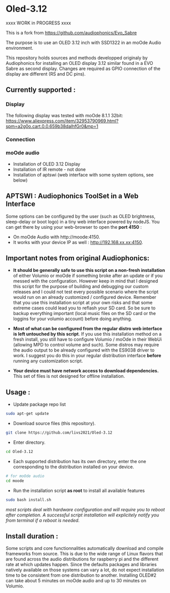 # Oled-3.12

xxxx  WORK in PROGRESS  xxxx

This is a fork from https://github.com/audiophonics/Evo_Sabre

The purpose is to use an OLED 3.12 inch with SSD1322 in an moOde Audio environment. 

This repository holds sources and methods developped originaly by Audiophonics for installing an OLED display 3.12 similar found in a EVO Sabre as second display.
Changes are required as GPIO connection of the display are different (RS and DC pins).

## Currently supported : 

### Display

The following display was tested with moOde 8.1.1 32bit:
https://www.aliexpress.com/item/32953790969.html?spm=a2g0o.cart.0.0.659b38dalhfGr0&mp=1

### Connection



### moOde audio
* Installation of OLED 3.12 Display
* Installation of IR remote - not done
* Installation of aptswi (web interface with some system options, see below) 

## APTSWI : Audiophonics ToolSet in a Web Interface
Some options can be configured by the user (such as OLED brightness, sleep-delay or boot logo) in a tiny web interface powered by nodeJS. 
You can get there by using your web-browser to open the **port 4150** : 
* On moOde Audio with http://moode:4150. 
* It works with your device IP as well : http://192.168.xx.xx:4150.

## Important notes from original Audiophonics: 
* **It should be generally safe to use this script on a non-fresh installation** of either Volumio or moOde if something broke after an update or if you messed with the configuration. However keep in mind that I designed this script for the purpose of building and debugging our custom releases and I could not test every possible scenario where the script would run on an already customized / configured device. Remember that you use this installation script at your own risks and that some extreme cases could lead you to reflash your SD card. So be sure to backup everything important (local music files on the SD card or the loggins for your volumio account) before doing anything. 

* **Most of what can be configured from the regular distro web interface is left untouched by this script**. If you use this installation method on a fresh install, you still have to configure Volumio / moOde in their WebUi (allowing MPD to control volume and such). Some distros may require the audio output to be already configured with the ES9038 driver to work. I suggest you do this in your regular distribution interface **before** running any customization script.

* **Your device must have network access to download dependencies.** This set of files is not designed for offline installation.

## Usage : 

* Update package repo list
```bash
sudo apt-get update
```

* Download source files (this repository).
```bash
git clone https://github.com/livs2021/Oled-3.12
```
* Enter directory.
```bash
cd Oled-3.12
```
* Each supported distribution has its own directory, enter the one corresponding to the distribution installed on your device. 
```bash
# for moOde audio
cd moode
```
* Run the installation script **as root** to install all available features
```bash
sudo bash install.sh
```

*most scripts deal with hardware configuration and will require you to reboot after completion. A successful script installation will explicitely notify you from terminal if a reboot is needed.*

## Install duration :
Some scripts and core functionnalities automatically download and compile frameworks from source. This is due to the wide range of Linux flavors that are found across the audio distributions for raspberry pi and the different rate at which updates happen. Since the defaults packages and libraries natively available on those systems can vary a lot, do not expect installation time to be consistent from one distribution to another. Installing OLED#2 can take about 5 minutes on moOde audio and up to 30 minutes on Volumio. 

